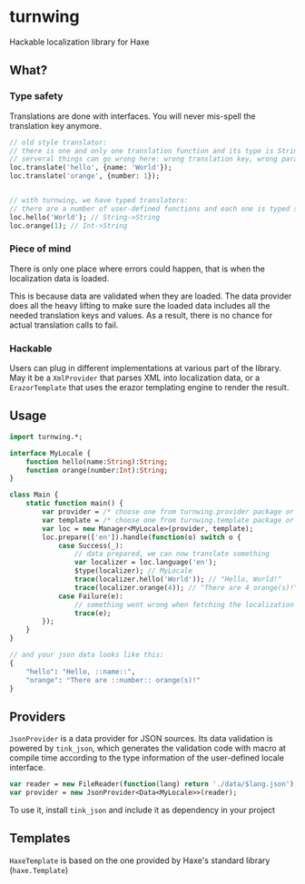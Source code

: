 # turnwing

Hackable localization library for Haxe

## What?

### Type safety

Translations are done with interfaces. You will never mis-spell the translation key anymore.

```haxe
// old style translator: 
// there is one and only one translation function and its type is String->Dynamic->String
// serveral things can go wrong here: wrong translation key, wrong param name, wrong param data type
loc.translate('hello', {name: 'World'}); 
loc.translate('orange', {number: 1});


// with turnwing, we have typed translators: 
// there are a number of user-defined functions and each one is typed specifically
loc.hello('World'); // String->String
loc.orange(1); // Int->String
```

### Piece of mind

There is only one place where errors could happen, that is when the localization data is loaded.

This is because data are validated when they are loaded. The data provider does all the heavy lifting to make sure the loaded data includes all the needed translation keys and values. As a result, there is no chance for actual translation calls to fail.

### Hackable

Users can plug in different implementations at various part of the library. May it be a `XmlProvider` that parses XML into localization data, or a `ErazorTemplate` that uses the erazor templating engine to render the result.

## Usage

```haxe
import turnwing.*;

interface MyLocale {
	function hello(name:String):String;
	function orange(number:Int):String;
}

class Main {
	static function main() {
		var provider = /* choose one from turnwing.provider package or implements your own Provider */;
		var template = /* choose one from turnwing.template package or implements your own Template */;
		var loc = new Manager<MyLocale>(provider, template);
		loc.prepare(['en']).handle(function(o) switch o {
			case Success(_):
				// data prepared, we can now translate something
				var localizer = loc.language('en'); 
				$type(localizer); // MyLocale
				trace(localizer.hello('World')); // "Hello, World!"
				trace(localizer.orange(4)); // "There are 4 orange(s)!"
			case Failure(e):
				// something went wrong when fetching the localization data
				trace(e);
		});
	}
}

// and your json data looks like this:
{
	"hello": "Hello, ::name::",
	"orange": "There are ::number:: orange(s)!"
}
```

## Providers

`JsonProvider` is a data provider for JSON sources. Its data validation is powered by `tink_json`, which generates the validation code with macro at compile time according to the type information of the user-defined locale interface.

```haxe
var reader = new FileReader(function(lang) return './data/$lang.json');
var provider = new JsonProvider<Data<MyLocale>>(reader);
```

To use it, install `tink_json` and include it as dependency in your project

## Templates

`HaxeTemplate` is based on the one provided by Haxe's standard library (`haxe.Template`)

